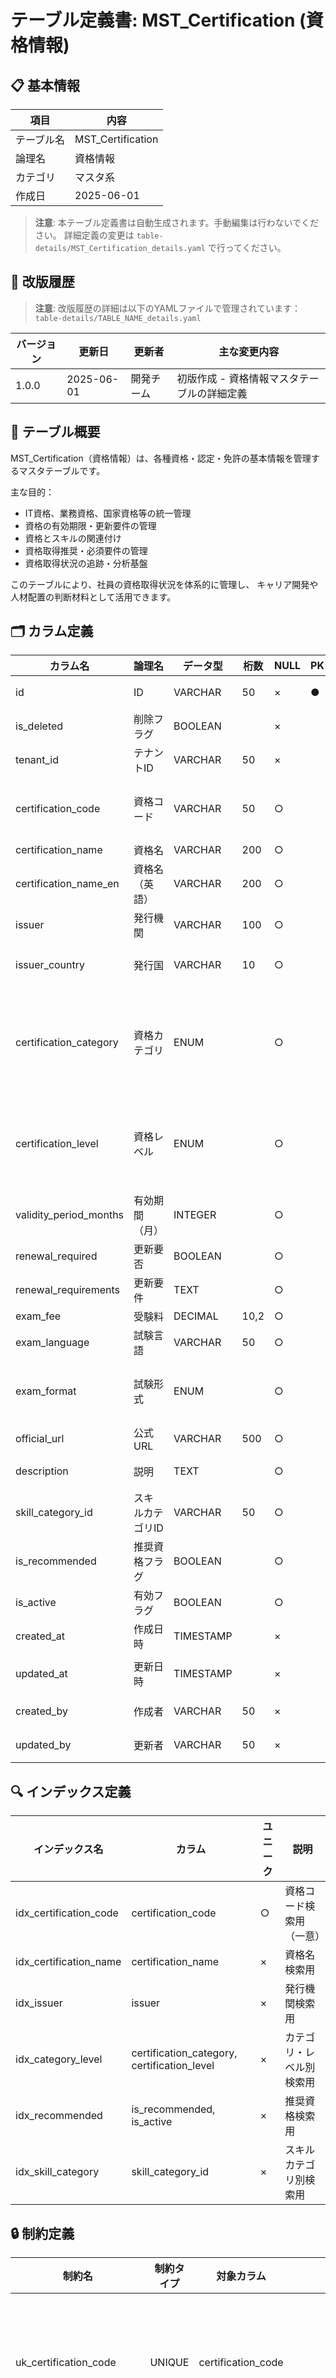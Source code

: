 # テーブル定義書: MST_Certification (資格情報)

## 📋 基本情報

| 項目 | 内容 |
|------|------|
| テーブル名 | MST_Certification |
| 論理名 | 資格情報 |
| カテゴリ | マスタ系 |
| 作成日 | 2025-06-01 |

> **注意**: 本テーブル定義書は自動生成されます。手動編集は行わないでください。
> 詳細定義の変更は `table-details/MST_Certification_details.yaml` で行ってください。


## 📝 改版履歴

> **注意**: 改版履歴の詳細は以下のYAMLファイルで管理されています：
> `table-details/TABLE_NAME_details.yaml`

| バージョン | 更新日 | 更新者 | 主な変更内容 |
|------------|--------|--------|-------------|
| 1.0.0 | 2025-06-01 | 開発チーム | 初版作成 - 資格情報マスタテーブルの詳細定義 |


## 📝 テーブル概要

MST_Certification（資格情報）は、各種資格・認定・免許の基本情報を管理するマスタテーブルです。

主な目的：
- IT資格、業務資格、国家資格等の統一管理
- 資格の有効期限・更新要件の管理
- 資格とスキルの関連付け
- 資格取得推奨・必須要件の管理
- 資格取得状況の追跡・分析基盤

このテーブルにより、社員の資格取得状況を体系的に管理し、
キャリア開発や人材配置の判断材料として活用できます。


## 🗂️ カラム定義

| カラム名 | 論理名 | データ型 | 桁数 | NULL | PK | FK | デフォルト | 説明 |
|----------|--------|----------|------|------|----|----|------------|------|
| id | ID | VARCHAR | 50 | × | ● |  |  | プライマリキー（UUID） |
| is_deleted | 削除フラグ | BOOLEAN |  | × |  |  |  | 論理削除フラグ |
| tenant_id | テナントID | VARCHAR | 50 | × |  |  |  | マルチテナント識別子 |
| certification_code | 資格コード | VARCHAR | 50 | ○ |  |  |  | 資格を一意に識別するコード（例：CERT_AWS_SAA、CERT_PMP） |
| certification_name | 資格名 | VARCHAR | 200 | ○ |  |  |  | 正式な資格名称 |
| certification_name_en | 資格名（英語） | VARCHAR | 200 | ○ |  |  |  | 英語での資格名称 |
| issuer | 発行機関 | VARCHAR | 100 | ○ |  |  |  | 資格を発行する機関・団体名 |
| issuer_country | 発行国 | VARCHAR | 10 | ○ |  |  |  | 資格発行国（ISO 3166-1 alpha-2コード） |
| certification_category | 資格カテゴリ | ENUM |  | ○ |  |  |  | 資格の分類（IT:IT関連、BUSINESS:ビジネス、NATIONAL:国家資格、LANGUAGE:語学、OTHER:その他） |
| certification_level | 資格レベル | ENUM |  | ○ |  |  |  | 資格の難易度レベル（BASIC:基礎、INTERMEDIATE:中級、ADVANCED:上級、EXPERT:エキスパート） |
| validity_period_months | 有効期間（月） | INTEGER |  | ○ |  |  |  | 資格の有効期間（月数、NULLの場合は無期限） |
| renewal_required | 更新要否 | BOOLEAN |  | ○ |  |  |  | 定期的な更新が必要かどうか |
| renewal_requirements | 更新要件 | TEXT |  | ○ |  |  |  | 資格更新に必要な要件・条件 |
| exam_fee | 受験料 | DECIMAL | 10,2 | ○ |  |  |  | 受験料（円） |
| exam_language | 試験言語 | VARCHAR | 50 | ○ |  |  |  | 試験で使用される言語 |
| exam_format | 試験形式 | ENUM |  | ○ |  |  |  | 試験の実施形式（ONLINE:オンライン、OFFLINE:会場、BOTH:両方） |
| official_url | 公式URL | VARCHAR | 500 | ○ |  |  |  | 資格の公式サイトURL |
| description | 説明 | TEXT |  | ○ |  |  |  | 資格の詳細説明・概要 |
| skill_category_id | スキルカテゴリID | VARCHAR | 50 | ○ |  | ● |  | 関連するスキルカテゴリのID |
| is_recommended | 推奨資格フラグ | BOOLEAN |  | ○ |  |  |  | 会社として取得を推奨する資格かどうか |
| is_active | 有効フラグ | BOOLEAN |  | ○ |  |  | True | 資格が有効かどうか |
| created_at | 作成日時 | TIMESTAMP |  | × |  |  | CURRENT_TIMESTAMP | レコード作成日時 |
| updated_at | 更新日時 | TIMESTAMP |  | × |  |  | CURRENT_TIMESTAMP ON UPDATE CURRENT_TIMESTAMP | レコード更新日時 |
| created_by | 作成者 | VARCHAR | 50 | × |  |  |  | レコード作成者のユーザーID |
| updated_by | 更新者 | VARCHAR | 50 | × |  |  |  | レコード更新者のユーザーID |

## 🔍 インデックス定義

| インデックス名 | カラム | ユニーク | 説明 |
|----------------|--------|----------|------|
| idx_certification_code | certification_code | ○ | 資格コード検索用（一意） |
| idx_certification_name | certification_name | × | 資格名検索用 |
| idx_issuer | issuer | × | 発行機関検索用 |
| idx_category_level | certification_category, certification_level | × | カテゴリ・レベル別検索用 |
| idx_recommended | is_recommended, is_active | × | 推奨資格検索用 |
| idx_skill_category | skill_category_id | × | スキルカテゴリ別検索用 |

## 🔒 制約定義

| 制約名 | 制約タイプ | 対象カラム | 条件 | 説明 |
|--------|------------|------------|------|------|
| uk_certification_code | UNIQUE | certification_code |  | 資格コード一意制約 |
| chk_certification_category | CHECK |  | certification_category IN ('IT', 'BUSINESS', 'NATIONAL', 'LANGUAGE', 'OTHER') | 資格カテゴリ値チェック制約 |
| chk_certification_level | CHECK |  | certification_level IN ('BASIC', 'INTERMEDIATE', 'ADVANCED', 'EXPERT') | 資格レベル値チェック制約 |
| chk_exam_format | CHECK |  | exam_format IN ('ONLINE', 'OFFLINE', 'BOTH') | 試験形式値チェック制約 |
| chk_validity_period | CHECK |  | validity_period_months IS NULL OR validity_period_months > 0 | 有効期間正数チェック制約 |
| chk_exam_fee | CHECK |  | exam_fee IS NULL OR exam_fee >= 0 | 受験料非負数チェック制約 |

## 🔗 外部キー関係

| 外部キー名 | カラム | 参照テーブル | 参照カラム | 更新時 | 削除時 | 説明 |
|------------|--------|--------------|------------|--------|--------|------|
| fk_certification_skill_category | skill_category_id | MST_SkillCategory | id | CASCADE | SET NULL | スキルカテゴリへの外部キー |

## 📊 サンプルデータ

```json
[
  {
    "certification_code": "CERT_AWS_SAA",
    "certification_name": "AWS Certified Solutions Architect - Associate",
    "certification_name_en": "AWS Certified Solutions Architect - Associate",
    "issuer": "Amazon Web Services",
    "issuer_country": "US",
    "certification_category": "IT",
    "certification_level": "INTERMEDIATE",
    "validity_period_months": 36,
    "renewal_required": true,
    "renewal_requirements": "再認定試験の受験または上位資格の取得",
    "exam_fee": 15000,
    "exam_language": "日本語/英語",
    "exam_format": "ONLINE",
    "official_url": "https://aws.amazon.com/jp/certification/certified-solutions-architect-associate/",
    "description": "AWSクラウドでのソリューション設計・実装スキルを証明する資格",
    "skill_category_id": "SKILL_CAT_CLOUD",
    "is_recommended": true,
    "is_active": true
  },
  {
    "certification_code": "CERT_PMP",
    "certification_name": "Project Management Professional",
    "certification_name_en": "Project Management Professional",
    "issuer": "Project Management Institute",
    "issuer_country": "US",
    "certification_category": "BUSINESS",
    "certification_level": "ADVANCED",
    "validity_period_months": 36,
    "renewal_required": true,
    "renewal_requirements": "60 PDU（Professional Development Units）の取得",
    "exam_fee": 55500,
    "exam_language": "日本語/英語",
    "exam_format": "BOTH",
    "official_url": "https://www.pmi.org/certifications/project-management-pmp",
    "description": "プロジェクトマネジメントの国際的な資格",
    "skill_category_id": "SKILL_CAT_PM",
    "is_recommended": true,
    "is_active": true
  }
]
```

## 📌 特記事項

- 資格コードは「CERT_」プレフィックス + 発行機関略称 + 資格略称で構成
- 有効期間がNULLの場合は無期限有効
- 更新要件は資格ごとに異なるため、テキスト形式で柔軟に記録
- 受験料は円建てで統一（外貨の場合は取得時レートで換算）
- 推奨資格は人事評価・昇進要件との連携で使用
- 論理削除は is_active フラグで管理

## 📋 業務ルール

- 資格コードは一意である必要がある
- 推奨資格は定期的に見直しを行う
- 有効期限のある資格は更新要件を必須記載
- 受験料は税込み価格で記録
- 公式URLは資格詳細情報の参照先として使用
- スキルカテゴリとの関連付けにより、関連スキル推薦機能で活用
- 資格レベルは社内スキルグレードとの対応付けに使用
